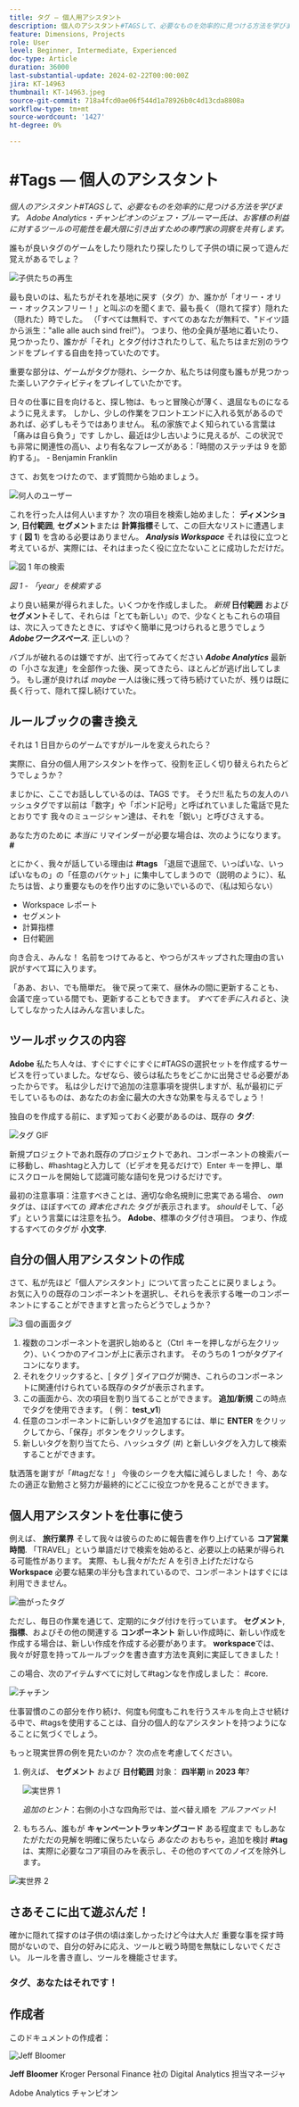 ```yaml
---
title: タグ — 個人用アシスタント
description: 個人のアシスタント#TAGSして、必要なものを効率的に見つける方法を学びます。 Adobe Analytics・チャンピオンのジェフ・ブルーマー氏は、お客様の利益に対するツールの可能性を最大限に引き出すための専門家の洞察を共有します。
feature: Dimensions, Projects
role: User
level: Beginner, Intermediate, Experienced
doc-type: Article
duration: 36000
last-substantial-update: 2024-02-22T00:00:00Z
jira: KT-14963
thumbnail: KT-14963.jpeg
source-git-commit: 718a4fcd0ae06f544d1a78926b0c4d13cda8808a
workflow-type: tm+mt
source-wordcount: '1427'
ht-degree: 0%

---
```



# #Tags — 個人のアシスタント

_個人のアシスタント#TAGSして、必要なものを効率的に見つける方法を学びます。 Adobe Analytics・チャンピオンのジェフ・ブルーマー氏は、お客様の利益に対するツールの可能性を最大限に引き出すための専門家の洞察を共有します。_

誰もが良いタグのゲームをしたり隠れたり探したりして子供の頃に戻って遊んだ覚えがあるでしょ？

![子供たちの再生](assets/kids-playing2.jpeg)

最も良いのは、私たちがそれを基地に戻す（タグ）か、誰かが「オリー・オリー・オックスンフリー！」と叫ぶのを聞くまで、最も長く（隠れて探す）隠れた（隠れた）時でした。 （「すべては無料で、すべてのあなたが無料で、&quot;ドイツ語から派生：&quot;alle alle auch sind frei!&quot;）。  つまり、他の全員が基地に着いたり、見つかったり、誰かが「それ」とタグ付けされたりして、私たちはまだ別のラウンドをプレイする自由を持っていたのです。

重要な部分は、ゲームがタグか隠れ、シークか、私たちは何度も誰もが見つかった楽しいアクティビティをプレイしていたかです。

日々の仕事に目を向けると、探し物は、もっと冒険心が薄く、退屈なものになるように見えます。 しかし、少しの作業をフロントエンドに入れる気があるのであれば、必ずしもそうではありません。  私の家族でよく知られている言葉は「痛みは自ら負う」です しかし、最近は少し古いように見えるが、この状況でも非常に関連性の高い、より有名なフレーズがある：「時間のステッチは 9 を節約する」。 - Benjamin Franklin

さて、お気をつけたので、まず質問から始めましょう。


![何人のユーザー](assets/how-many-of-you.jpg)

これを行った人は何人いますか？  次の項目を検索し始めました： **ディメンション**, **日付範囲**, **セグメント**&#x200B;または **計算指標**&#x200B;そして、この巨大なリストに遭遇します ( **図 1**) を含める必要はありません。  ***Analysis Workspace*** それは役に立つと考えているが、実際には、それはまったく役に立たないことに成功しただけだ。

![図 1 年の検索](assets/tags-example-year.jpg)

*図 1 - 「year」を検索する*

より良い結果が得られました。いくつかを作成しました。 *新規* **日付範囲** および **セグメント**&#x200B;そして、それらは「とても新しい」ので、少なくともこれらの項目は、次に入ってきたときに、すばやく簡単に見つけられると思うでしょう ***Adobeワークスペース***. 正しいの？

バブルが破れるのは嫌ですが、出て行ってみてください ***Adobe Analytics*** 最新の「小さな友達」を全部作った後、戻ってきたら、ほとんどが逃げ出してしまう。  もし運が良ければ *maybe* 一人は後に残って待ち続けていたが、残りは既に長く行って、隠れて探し続けていた。

## ルールブックの書き換え

それは 1 日目からのゲームですがルールを変えられたら？

実際に、自分の個人用アシスタントを作って、役割を正しく切り替えられたらどうでしょうか？

まじかに、ここでお話ししているのは、TAGS です。  そうだ!!  私たちの友人のハッシュタグです以前は「数字」や「ポンド記号」と呼ばれていました電話で見たとおりです  我々のミュージシャン達は、それを「鋭い」と呼びさえする。

あなた方のために *本当に* リマインダーが必要な場合は、次のようになります。 **#**

とにかく、我々が話している理由は **#tags** 「退屈で退屈で、いっぱいな、いっぱいなもの」の「任意のバケット」に集中してしまうので（説明のように）、私たちは皆、より重要なものを作り出すのに急いでいるので、（私は知らない）

- Workspace レポート
- セグメント
- 計算指標 
- 日付範囲

向き合え、みんな！  名前をつけてみると、やつらがスキップされた理由の言い訳がすべて耳に入ります。

「ああ、おい、でも簡単だ。  後で戻って来て、昼休みの間に更新することも、会議で座っている間でも、更新することもできます。 *すべてを手に入れる*&#x200B;と、決してしなかった人はみんな言いました。

## ツールボックスの内容

**Adobe** 私たち人々は、すぐにすぐにすぐに#TAGSの選択セットを作成するサービスを行っていました。なぜなら、彼らは私たちをどこかに出発させる必要があったからです。  私は少しだけで追加の注意事項を提供しますが、私が最初にデモしているものは、あなたのお金に最大の大きな効果を与えるでしょう！

独自のを作成する前に、まず知っておく必要があるのは、既存の **タグ**:

![タグ GIF](assets/tags-gif.gif)

新規プロジェクトであれ既存のプロジェクトであれ、コンポーネントの検索バーに移動し、#hashtagと入力して（ビデオを見るだけで）Enter キーを押し、単にスクロールを開始して認識可能な語句を見つけるだけです。

最初の注意事項：注意すべきことは、適切な命名規則に忠実である場合、 *own* タグは、ほぼすべての *資本化された* タグが表示されます。 *should*&#x200B;そして、「必ず」という言葉には注意を払う。 **Adobe**、標準のタグ付き項目。  つまり、作成するすべてのタグが **小文字**.

## 自分の個人用アシスタントの作成

さて、私が先ほど「個人アシスタント」について言ったことに戻りましょう。  お気に入りの既存のコンポーネントを選択し、それらを表示する唯一のコンポーネントにすることができますと言ったらどうでしょうか？

![3 個の画面タグ](assets/3-screens-tags.jpg)


1. 複数のコンポーネントを選択し始めると（Ctrl キーを押しながら左クリック）、いくつかのアイコンが上に表示されます。  そのうちの 1 つがタグアイコンになります。
1. それをクリックすると、[ タグ ] ダイアログが開き、これらのコンポーネントに関連付けられている既存のタグが表示されます。
1. この画面から、次の項目を割り当てることができます。 **追加/新規** この時点でタグを使用できます。  ( 例： **test\_v1**)
1. 任意のコンポーネントに新しいタグを追加するには、単に **ENTER** をクリックしてから、「保存」ボタンをクリックします。
1. 新しいタグを割り当てたら、ハッシュタグ (#) と新しいタグを入力して検索することができます。

駄洒落を謝すが「#tagだな！」  今後のシークを大幅に減らしました！  今、あなたの適正な勤勉さと努力が最終的にどこに役立つかを見ることができます。

## 個人用アシスタントを仕事に使う

例えば、 **旅行業界** そして我々は彼らのために報告書を作り上げている **コア営業時間**.  「TRAVEL」という単語だけで検索を始めると、必要以上の結果が得られる可能性があります。  実際、もし我々がただ A を引き上げただけなら **Workspace** 必要な結果の半分も含まれているので、コンポーネントはすぐには利用できません。

![曲がったタグ](assets/tags-example-travel.jpg)

ただし、毎日の作業を通じて、定期的にタグ付けを行っています。 **セグメント**, **指標**、およびその他の関連する **コンポーネント** 新しい作成時に、新しい作成を作成する場合は、新しい作成を作成する必要があります。 **workspace**&#x200B;では、我々が好意を持ってルールブックを書き直す方法を真剣に実証してきました！

この場合、次のアイテムすべてに対して#tagンなを作成しました： #core.

![チャチン](assets/cha-ching.png)

仕事習慣のこの部分を作り続け、何度も何度もこれを行うスキルを向上させ続ける中で、#tagsを使用することは、自分の個人的なアシスタントを持つようになることに気づくでしょう。

もっと現実世界の例を見たいのか？ 次の点を考慮してください。

1. 例えば、 **セグメント** および **日付範囲** 対象： **四半期** in **2023 年**?

   ![実世界 1](assets/real-world-1.png)

   *追加のヒント*：右側の小さな四角形では、並べ替え順を *アルファベット*!


1. もちろん、誰もが **キャンペーントラッキングコード** ある程度まで  もしあなたがただの見解を明確に保ちたいなら *あなたの* おもちゃ，追加を検討 **#tag**&#x200B;は、実際に必要なコア項目のみを表示し、その他のすべてのノイズを除外します。

![実世界 2](assets/real-world-2.png)

## さあそこに出て遊ぶんだ！

確かに隠れて探すのは子供の頃は楽しかったけど今は大人だ  重要な事を探す時間がないので、自分の好みに応え、ツールと戦う時間を無駄にしないでください。  ルールを書き直し、ツールを機能させます。

### タグ、あなたはそれです！


## 作成者

このドキュメントの作成者：

![Jeff Bloomer](assets/jeff-bloomer.png)

**Jeff Bloomer** Kroger Personal Finance 社の Digital Analytics 担当マネージャ

Adobe Analytics チャンピオン







